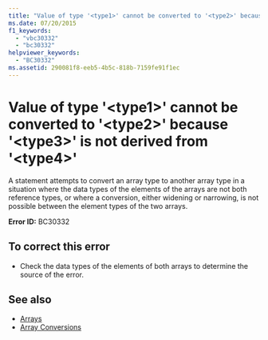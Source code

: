 ```yaml
---
title: "Value of type '<type1>' cannot be converted to '<type2>' because '<type3>' is not derived from '<type4>'"
ms.date: 07/20/2015
f1_keywords: 
  - "vbc30332"
  - "bc30332"
helpviewer_keywords: 
  - "BC30332"
ms.assetid: 290081f8-eeb5-4b5c-818b-7159fe91f1ec
---
```

# Value of type '\<type1>' cannot be converted to '\<type2>' because '\<type3>' is not derived from '\<type4>'
A statement attempts to convert an array type to another array type in a situation where the data types of the elements of the arrays are not both reference types, or where a conversion, either widening or narrowing, is not possible between the element types of the two arrays.  
  
 **Error ID:** BC30332  
  
## To correct this error  
  
-   Check the data types of the elements of both arrays to determine the source of the error.  
  
## See also

- [Arrays](../../visual-basic/programming-guide/language-features/arrays/index.md)
- [Array Conversions](../../visual-basic/programming-guide/language-features/data-types/array-conversions.md)
